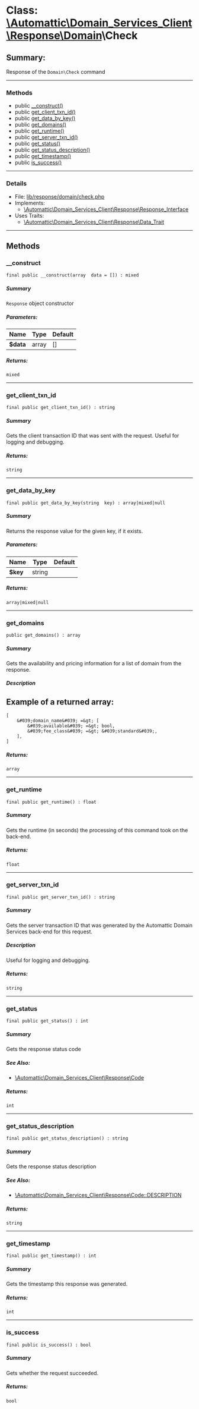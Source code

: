 # Class: [\Automattic](../namespaces/automattic.md)[\Domain_Services_Client](../namespaces/automattic-domain-services-client.md)[\Response](../namespaces/automattic-domain-services-client-response.md)[\Domain](../namespaces/automattic-domain-services-client-response-domain.md)\Check

## Summary:

Response of the `Domain\Check` command


---

### Methods

* public [__construct()](#method___construct)
* public [get_client_txn_id()](#method_get_client_txn_id)
* public [get_data_by_key()](#method_get_data_by_key)
* public [get_domains()](#method_get_domains)
* public [get_runtime()](#method_get_runtime)
* public [get_server_txn_id()](#method_get_server_txn_id)
* public [get_status()](#method_get_status)
* public [get_status_description()](#method_get_status_description)
* public [get_timestamp()](#method_get_timestamp)
* public [is_success()](#method_is_success)

---

### Details

* File: [lib/response/domain/check.php](../../lib/response/domain/check.php)
* Implements:
  * [\Automattic\Domain_Services_Client\Response\Response_Interface](../classes/Automattic-Domain-Services-Client-Response-Response-Interface.md)
* Uses Traits:
  * [\Automattic\Domain_Services_Client\Response\Data_Trait](../classes/Automattic-Domain-Services-Client-Response-Data-Trait.md)

---

## Methods

<a id="method___construct"></a>
### __construct

```
final public __construct(array  data = []) : mixed
```

##### Summary

`Response` object constructor

##### Parameters:

| Name | Type | Default |
|------|------|---------|
| **$data** | array | [] |

##### Returns:

```
mixed
```

---

<a id="method_get_client_txn_id"></a>
### get_client_txn_id

```
final public get_client_txn_id() : string
```

##### Summary

Gets the client transaction ID that was sent with the request. Useful for logging and debugging.

##### Returns:

```
string
```

---

<a id="method_get_data_by_key"></a>
### get_data_by_key

```
final public get_data_by_key(string  key) : array|mixed|null
```

##### Summary

Returns the response value for the given key, if it exists.

##### Parameters:

| Name | Type | Default |
|------|------|---------|
| **$key** | string |  |

##### Returns:

```
array|mixed|null
```

---

<a id="method_get_domains"></a>
### get_domains

```
public get_domains() : array
```

##### Summary

Gets the availability and pricing information for a list of domain from the response.

##### Description

## Example of a returned array:
```
[
    &#039;domain_name&#039; =&gt; [
        &#039;available&#039; =&gt; bool,
        &#039;fee_class&#039; =&gt; &#039;standard&#039;,
    ],
]
```

##### Returns:

```
array
```

---

<a id="method_get_runtime"></a>
### get_runtime

```
final public get_runtime() : float
```

##### Summary

Gets the runtime (in seconds) the processing of this command took on the back-end.

##### Returns:

```
float
```

---

<a id="method_get_server_txn_id"></a>
### get_server_txn_id

```
final public get_server_txn_id() : string
```

##### Summary

Gets the server transaction ID that was generated by the Automattic Domain Services back-end for this request.

##### Description

Useful for logging and debugging.

##### Returns:

```
string
```

---

<a id="method_get_status"></a>
### get_status

```
final public get_status() : int
```

##### Summary

Gets the response status code

##### See Also:

 * [\Automattic\Domain_Services_Client\Response\Code](../classes/Automattic-Domain-Services-Client-Response-Code.md)

##### Returns:

```
int
```

---

<a id="method_get_status_description"></a>
### get_status_description

```
final public get_status_description() : string
```

##### Summary

Gets the response status description

##### See Also:

 * [\Automattic\Domain_Services_Client\Response\Code::DESCRIPTION](../\Automattic\Domain_Services_Client\Response\Code::DESCRIPTION)

##### Returns:

```
string
```

---

<a id="method_get_timestamp"></a>
### get_timestamp

```
final public get_timestamp() : int
```

##### Summary

Gets the timestamp this response was generated.

##### Returns:

```
int
```

---

<a id="method_is_success"></a>
### is_success

```
final public is_success() : bool
```

##### Summary

Gets whether the request succeeded.

##### Returns:

```
bool
```
